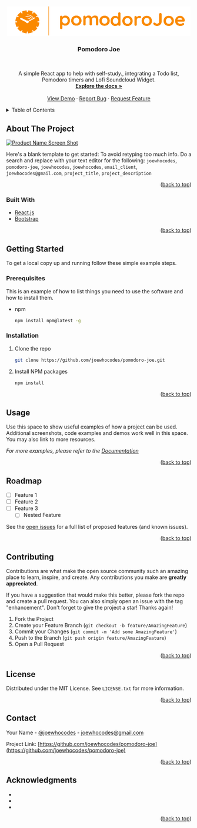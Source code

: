 <div id="top"></div>


<!-- PROJECT LOGO -->
<br />
<div align="center">
  <a href="https://github.com/joewhocodes/pomodoro-joe">
    <img src="/src/img/logo.png" alt="Logo" width="500" height="80">
  </a>

<h3 align="center">Pomodoro Joe</h3>
  <br>

  <p align="center">
    A simple React app to help with self-study., integrating a Todo list, Pomodoro timers and Lofi Soundcloud Widget.
    <br />
    <a href="https://github.com/joewhocodes/pomodoro-joe"><strong>Explore the docs »</strong></a>
    <br />
    <br />
    <a href="https://github.com/joewhocodes/pomodoro-joe">View Demo</a>
    ·
    <a href="https://github.com/joewhocodes/pomodoro-joe/issues">Report Bug</a>
    ·
    <a href="https://github.com/joewhocodes/pomodoro-joe/issues">Request Feature</a>
  </p>
</div>



<!-- TABLE OF CONTENTS -->
<details>
  <summary>Table of Contents</summary>
  <ol>
    <li>
      <a href="#about-the-project">About The Project</a>
      <ul>
        <li><a href="#built-with">Built With</a></li>
      </ul>
    </li>
    <li>
      <a href="#getting-started">Getting Started</a>
      <ul>
        <li><a href="#prerequisites">Prerequisites</a></li>
        <li><a href="#installation">Installation</a></li>
      </ul>
    </li>
    <li><a href="#usage">Usage</a></li>
    <li><a href="#roadmap">Roadmap</a></li>
    <li><a href="#contributing">Contributing</a></li>
    <li><a href="#license">License</a></li>
    <li><a href="#contact">Contact</a></li>
    <li><a href="#acknowledgments">Acknowledgments</a></li>
  </ol>
</details>



<!-- ABOUT THE PROJECT -->
## About The Project

[![Product Name Screen Shot][product-screenshot]](https://joewhocodes.netlify.app)

Here's a blank template to get started: To avoid retyping too much info. Do a search and replace with your text editor for the following: `joewhocodes`, `pomodoro-joe`, `joewhocodes`, `joewhocodes`, `email_client`, `joewhocodes@gmail.com`, `project_title`, `project_description`

<p align="right">(<a href="#top">back to top</a>)</p>



### Built With

* [React.js](https://reactjs.org/)
* [Bootstrap](https://getbootstrap.com)

<p align="right">(<a href="#top">back to top</a>)</p>



<!-- GETTING STARTED -->
## Getting Started

To get a local copy up and running follow these simple example steps.

### Prerequisites

This is an example of how to list things you need to use the software and how to install them.
* npm
  ```sh
  npm install npm@latest -g
  ```

### Installation

1. Clone the repo
   ```sh
   git clone https://github.com/joewhocodes/pomodoro-joe.git
   ```
2. Install NPM packages
   ```sh
   npm install
   ```

<p align="right">(<a href="#top">back to top</a>)</p>



<!-- USAGE EXAMPLES -->
## Usage

Use this space to show useful examples of how a project can be used. Additional screenshots, code examples and demos work well in this space. You may also link to more resources.

_For more examples, please refer to the [Documentation](https://example.com)_

<p align="right">(<a href="#top">back to top</a>)</p>



<!-- ROADMAP -->
## Roadmap

- [ ] Feature 1
- [ ] Feature 2
- [ ] Feature 3
    - [ ] Nested Feature

See the [open issues](https://github.com/joewhocodes/pomodoro-joe/issues) for a full list of proposed features (and known issues).

<p align="right">(<a href="#top">back to top</a>)</p>



<!-- CONTRIBUTING -->
## Contributing

Contributions are what make the open source community such an amazing place to learn, inspire, and create. Any contributions you make are **greatly appreciated**.

If you have a suggestion that would make this better, please fork the repo and create a pull request. You can also simply open an issue with the tag "enhancement".
Don't forget to give the project a star! Thanks again!

1. Fork the Project
2. Create your Feature Branch (`git checkout -b feature/AmazingFeature`)
3. Commit your Changes (`git commit -m 'Add some AmazingFeature'`)
4. Push to the Branch (`git push origin feature/AmazingFeature`)
5. Open a Pull Request

<p align="right">(<a href="#top">back to top</a>)</p>



<!-- LICENSE -->
## License

Distributed under the MIT License. See `LICENSE.txt` for more information.

<p align="right">(<a href="#top">back to top</a>)</p>



<!-- CONTACT -->
## Contact

Your Name - [@joewhocodes](https://twitter.com/joewhocodes) - joewhocodes@gmail.com

Project Link: [https://github.com/joewhocodes/pomodoro-joe](https://github.com/joewhocodes/pomodoro-joe)

<p align="right">(<a href="#top">back to top</a>)</p>



<!-- ACKNOWLEDGMENTS -->
## Acknowledgments

* []()
* []()
* []()

<p align="right">(<a href="#top">back to top</a>)</p>



<!-- MARKDOWN LINKS & IMAGES -->
<!-- https://www.markdownguide.org/basic-syntax/#reference-style-links -->
[contributors-shield]: https://img.shields.io/github/contributors/joewhocodes/pomodoro-joe.svg?style=for-the-badge
[contributors-url]: https://github.com/joewhocodes/pomodoro-joe/graphs/contributors
[forks-shield]: https://img.shields.io/github/forks/joewhocodes/pomodoro-joe.svg?style=for-the-badge
[forks-url]: https://github.com/joewhocodes/pomodoro-joe/network/members
[stars-shield]: https://img.shields.io/github/stars/joewhocodes/pomodoro-joe.svg?style=for-the-badge
[stars-url]: https://github.com/joewhocodes/pomodoro-joe/stargazers
[issues-shield]: https://img.shields.io/github/issues/joewhocodes/pomodoro-joe.svg?style=for-the-badge
[issues-url]: https://github.com/joewhocodes/pomodoro-joe/issues
[license-shield]: https://img.shields.io/github/license/joewhocodes/pomodoro-joe.svg?style=for-the-badge
[license-url]: https://github.com/joewhocodes/pomodoro-joe/blob/master/LICENSE.txt
[linkedin-shield]: https://img.shields.io/badge/-LinkedIn-black.svg?style=for-the-badge&logo=linkedin&colorB=555
[linkedin-url]: https://linkedin.com/in/joewhocodes
[product-screenshot]: images/screenshot.png
